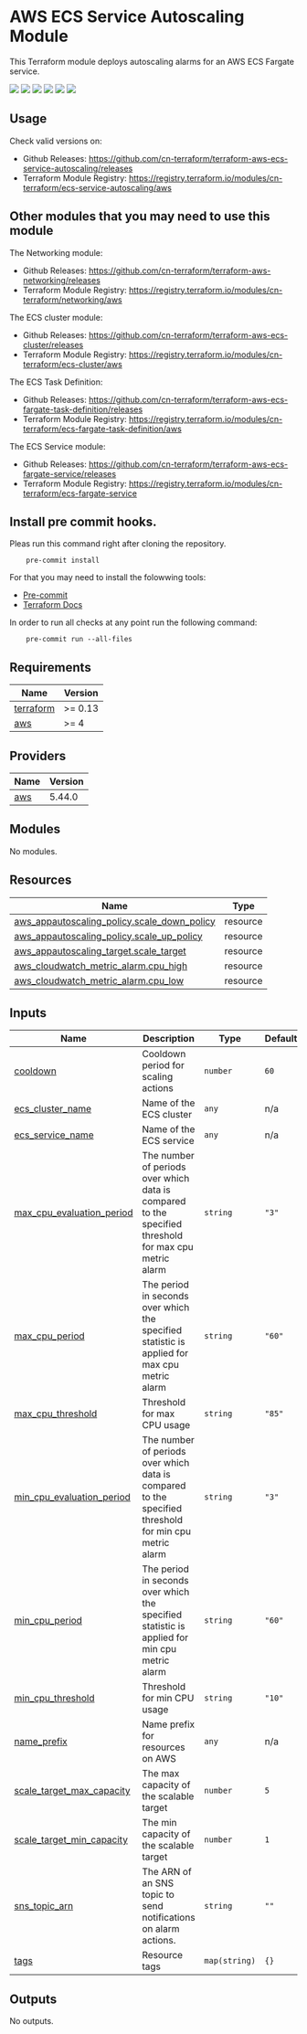 # AWS ECS Service Autoscaling Module #

This Terraform module deploys autoscaling alarms for an AWS ECS Fargate service.

[![](https://github.com/cn-terraform/terraform-aws-ecs-service-autoscaling/workflows/terraform/badge.svg)](https://github.com/cn-terraform/terraform-aws-ecs-service-autoscaling/actions?query=workflow%3Aterraform)
[![](https://img.shields.io/github/license/cn-terraform/terraform-aws-ecs-service-autoscaling)](https://github.com/cn-terraform/terraform-aws-ecs-service-autoscaling)
[![](https://img.shields.io/github/issues/cn-terraform/terraform-aws-ecs-service-autoscaling)](https://github.com/cn-terraform/terraform-aws-ecs-service-autoscaling)
[![](https://img.shields.io/github/issues-closed/cn-terraform/terraform-aws-ecs-service-autoscaling)](https://github.com/cn-terraform/terraform-aws-ecs-service-autoscaling)
[![](https://img.shields.io/github/languages/code-size/cn-terraform/terraform-aws-ecs-service-autoscaling)](https://github.com/cn-terraform/terraform-aws-ecs-service-autoscaling)
[![](https://img.shields.io/github/repo-size/cn-terraform/terraform-aws-ecs-service-autoscaling)](https://github.com/cn-terraform/terraform-aws-ecs-service-autoscaling)

## Usage

Check valid versions on:
* Github Releases: <https://github.com/cn-terraform/terraform-aws-ecs-service-autoscaling/releases>
* Terraform Module Registry: <https://registry.terraform.io/modules/cn-terraform/ecs-service-autoscaling/aws>

## Other modules that you may need to use this module

The Networking module:
* Github Releases: <https://github.com/cn-terraform/terraform-aws-networking/releases>
* Terraform Module Registry: <https://registry.terraform.io/modules/cn-terraform/networking/aws>

The ECS cluster module:
* Github Releases: <https://github.com/cn-terraform/terraform-aws-ecs-cluster/releases>
* Terraform Module Registry: <https://registry.terraform.io/modules/cn-terraform/ecs-cluster/aws>

The ECS Task Definition:
* Github Releases: <https://github.com/cn-terraform/terraform-aws-ecs-fargate-task-definition/releases>
* Terraform Module Registry: <https://registry.terraform.io/modules/cn-terraform/ecs-fargate-task-definition/aws>

The ECS Service module:
* Github Releases: <https://github.com/cn-terraform/terraform-aws-ecs-fargate-service/releases>
* Terraform Module Registry: <https://registry.terraform.io/modules/cn-terraform/ecs-fargate-service>

## Install pre commit hooks.

Pleas run this command right after cloning the repository.

        pre-commit install

For that you may need to install the folowwing tools:
* [Pre-commit](https://pre-commit.com/) 
* [Terraform Docs](https://terraform-docs.io/)

In order to run all checks at any point run the following command:

        pre-commit run --all-files

<!-- BEGINNING OF PRE-COMMIT-TERRAFORM DOCS HOOK -->
## Requirements

| Name | Version |
|------|---------|
| <a name="requirement_terraform"></a> [terraform](#requirement\_terraform) | >= 0.13 |
| <a name="requirement_aws"></a> [aws](#requirement\_aws) | >= 4 |

## Providers

| Name | Version |
|------|---------|
| <a name="provider_aws"></a> [aws](#provider\_aws) | 5.44.0 |

## Modules

No modules.

## Resources

| Name | Type |
|------|------|
| [aws_appautoscaling_policy.scale_down_policy](https://registry.terraform.io/providers/hashicorp/aws/latest/docs/resources/appautoscaling_policy) | resource |
| [aws_appautoscaling_policy.scale_up_policy](https://registry.terraform.io/providers/hashicorp/aws/latest/docs/resources/appautoscaling_policy) | resource |
| [aws_appautoscaling_target.scale_target](https://registry.terraform.io/providers/hashicorp/aws/latest/docs/resources/appautoscaling_target) | resource |
| [aws_cloudwatch_metric_alarm.cpu_high](https://registry.terraform.io/providers/hashicorp/aws/latest/docs/resources/cloudwatch_metric_alarm) | resource |
| [aws_cloudwatch_metric_alarm.cpu_low](https://registry.terraform.io/providers/hashicorp/aws/latest/docs/resources/cloudwatch_metric_alarm) | resource |

## Inputs

| Name | Description | Type | Default | Required |
|------|-------------|------|---------|:--------:|
| <a name="input_cooldown"></a> [cooldown](#input\_cooldown) | Cooldown period for scaling actions | `number` | `60` | no |
| <a name="input_ecs_cluster_name"></a> [ecs\_cluster\_name](#input\_ecs\_cluster\_name) | Name of the ECS cluster | `any` | n/a | yes |
| <a name="input_ecs_service_name"></a> [ecs\_service\_name](#input\_ecs\_service\_name) | Name of the ECS service | `any` | n/a | yes |
| <a name="input_max_cpu_evaluation_period"></a> [max\_cpu\_evaluation\_period](#input\_max\_cpu\_evaluation\_period) | The number of periods over which data is compared to the specified threshold for max cpu metric alarm | `string` | `"3"` | no |
| <a name="input_max_cpu_period"></a> [max\_cpu\_period](#input\_max\_cpu\_period) | The period in seconds over which the specified statistic is applied for max cpu metric alarm | `string` | `"60"` | no |
| <a name="input_max_cpu_threshold"></a> [max\_cpu\_threshold](#input\_max\_cpu\_threshold) | Threshold for max CPU usage | `string` | `"85"` | no |
| <a name="input_min_cpu_evaluation_period"></a> [min\_cpu\_evaluation\_period](#input\_min\_cpu\_evaluation\_period) | The number of periods over which data is compared to the specified threshold for min cpu metric alarm | `string` | `"3"` | no |
| <a name="input_min_cpu_period"></a> [min\_cpu\_period](#input\_min\_cpu\_period) | The period in seconds over which the specified statistic is applied for min cpu metric alarm | `string` | `"60"` | no |
| <a name="input_min_cpu_threshold"></a> [min\_cpu\_threshold](#input\_min\_cpu\_threshold) | Threshold for min CPU usage | `string` | `"10"` | no |
| <a name="input_name_prefix"></a> [name\_prefix](#input\_name\_prefix) | Name prefix for resources on AWS | `any` | n/a | yes |
| <a name="input_scale_target_max_capacity"></a> [scale\_target\_max\_capacity](#input\_scale\_target\_max\_capacity) | The max capacity of the scalable target | `number` | `5` | no |
| <a name="input_scale_target_min_capacity"></a> [scale\_target\_min\_capacity](#input\_scale\_target\_min\_capacity) | The min capacity of the scalable target | `number` | `1` | no |
| <a name="input_sns_topic_arn"></a> [sns\_topic\_arn](#input\_sns\_topic\_arn) | The ARN of an SNS topic to send notifications on alarm actions. | `string` | `""` | no |
| <a name="input_tags"></a> [tags](#input\_tags) | Resource tags | `map(string)` | `{}` | no |

## Outputs

No outputs.
<!-- END OF PRE-COMMIT-TERRAFORM DOCS HOOK -->
